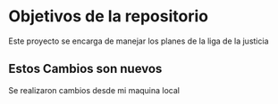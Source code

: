 # Objetivos de la repositorio

Este proyecto se encarga de manejar los planes de la liga de la justicia


## Estos Cambios son nuevos
Se realizaron cambios desde mi maquina local

